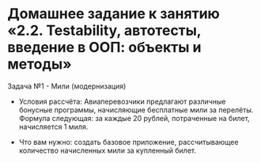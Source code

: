 # Домашнее задание к занятию «2.2. Testability, автотесты, введение в ООП: объекты и методы»

Задача №1 - Мили (модернизация)

- Условия рассчёта:
Авиаперевозчики предлагают различные бонусные программы, начисляющие бесплатные мили за перелёты.
Формула следующая: за каждые 20 рублей, потраченные на билет, начисляется 1 миля.

- Что вам нужно: создать базовое приложение, рассчитывающее количество начисленных мили за купленный билет.

